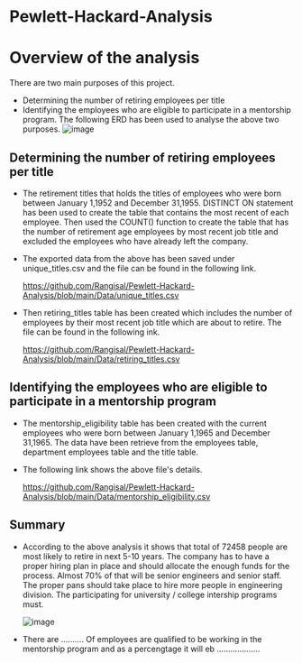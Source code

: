 # Pewlett-Hackard-Analysis

# Overview of the analysis
  There are two main purposes of this project. 
  - Determining the number of retiring employees per title 
  - Identifying the employees who are eligible to participate in a mentorship program.
  The following ERD has been used to analyse the above two purposes.
  ![image](https://user-images.githubusercontent.com/93173498/146663845-076b8bf1-4c0f-4277-9311-6af3018017d0.png)

## Determining the number of retiring employees per title

- The retirement titles that holds the titles of employees who were born between January 1,1952 and December 31,1955. DISTINCT ON statement has been used to create the table that contains the most recent of each employee. Then used the COUNT() function to create the table that has the number of retirement age employees by most recent job title and excluded the employees who have already left the company.

- The exported  data from the above has been saved under unique_titles.csv and the file can be found in the following link.

   https://github.com/Rangisal/Pewlett-Hackard-Analysis/blob/main/Data/unique_titles.csv


- Then retiring_titles table has been created which includes the number of employees by their most recent job title which are about to retire. The file can be found in the    following ink. 

   https://github.com/Rangisal/Pewlett-Hackard-Analysis/blob/main/Data/retiring_titles.csv
   

## Identifying the employees who are eligible to participate in a mentorship program
- The mentorship_eligibility table has been created with the current employees who were born between January 1,1965 and December 31,1965. The data have been retrieve from the employees table, department employees table and the title table. 
- The following link shows the above file's details. 

  https://github.com/Rangisal/Pewlett-Hackard-Analysis/blob/main/Data/mentorship_eligibility.csv


## Summary 
- According to the above analysis it shows that total of 72458 people are most likely  to retire in next 5-10 years. The company has to have a proper hiring plan in place and should allocate the enough funds for the process. Almost 70% of that will be senior engineers and senior staff. The proper pans should take place to hire more people in engineering division. The participating for university / college intership programs must. 

  ![image](https://user-images.githubusercontent.com/93173498/146664342-bae41ddc-489f-4dc0-8717-258893d5766f.png)


- There are ………. Of employees are qualified to be working in the mentorship program and as a percengtage it will eb ……………....
 



